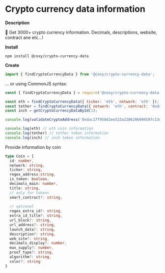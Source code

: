 # Crypto currency data information

**Description**

🚀 Get 3000+ crypto currency information. Decimals, descriptions, website, contract ane etc...!


**Install**

```shell
npm install @coxy/crypto-currency-data
```

**Create**

```javascript
import { findCryptoCurrencyData } from '@coxy/crypto-currency-data';
```

... or using CommonJS syntax:

```javascript
const { findCryptoCurrencyData } = require('@coxy/crypto-currency-data');
```

```javascript
const eth = findCryptoCurrencyData({ ticker: 'eth', network: 'eth' });
const tether = findCryptoCurrencyData({ network: 'eth', contract: '0xdac17f958d2ee523a2206206994597c13d831ec7' });
const inch = getCryptoCurrencyDataById(1);

console.log(validateCryptoAddress('0xdac17f958d2ee523a2206206994597c13d831ec7', tether))

console.log(eth) // eth coin information
console.log(tether) // tether token information
console.log(inch) // inch token information
```

Provide information by coin

```typescript
type Coin = {
  id: number,
  network: string,
  ticker: string,
  regex_address:string,
  is_token: boolean,
  decimals_main: number,
  title: string,
  // only for tokens
  smart_contract?: string,
  
  // optional
  regex_extra_id?: string,
  extra_id_title?: string,
  url_block?: string,
  url_address?: string,
  launch_data?: string,
  description?: string,
  web_site?: string,
  decimals_display?: number,
  max_supply?: number,
  proof_type?: string,
  algorithm?: string,
  color?: string
}
```
